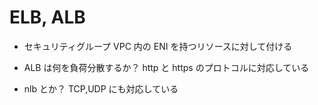 # ELB, ALB

- セキュリティグループ
  VPC 内の ENI を持つリソースに対して付ける

- ALB は何を負荷分散するか？
  http と https のプロトコルに対応している

- nlb とか？
  TCP,UDP にも対応している
